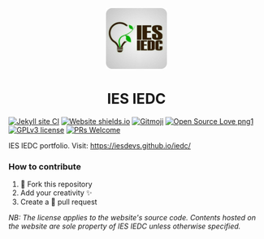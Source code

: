 <p id="downloads" align="center">
	<img src="assets/img/logos/ies-iedc-logo.svg" height="120px"/>
	<h1 align="center">IES IEDC</h1>
</p>

[![Jekyll site CI](https://github.com/iesdevs/iedc/actions/workflows/jekyll.yml/badge.svg)](https://github.com/iesdevs/iedc/actions/workflows/jekyll.yml) [![Website shields.io](https://img.shields.io/website-up-down-green-red/https/iesdevs.github.io/iedc.svg)](https://iesdevs.github.io/iedc/) [![Gitmoji](https://img.shields.io/badge/gitmoji-%20😎-FFDD67.svg)](https://gitmoji.dev/) [![Open Source Love png1](https://badges.frapsoft.com/os/v1/open-source.png?v=103)](https://opensource.org/) [![GPLv3 license](https://img.shields.io/badge/License-GPLv3-blue.svg)](LICENSE) [![PRs Welcome](https://img.shields.io/badge/PRs-welcome-brightgreen.svg)](https://github.com/iesdevs/iedc/pulls)

IES IEDC portfolio. Visit: <https://iesdevs.github.io/iedc/>

### How to contribute

1. 🍴 Fork this repository
2. Add your creativity ✨
3. Create a 🚪 pull request

*NB: The license applies to the website's source code. Contents hosted on the website are sole property of IES IEDC unless otherwise specified.*
